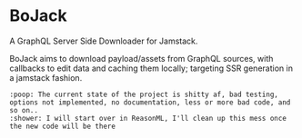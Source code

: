 # BoJack
A GraphQL Server Side Downloader for Jamstack.

BoJack aims to download payload/assets from GraphQL sources, with callbacks to edit data and caching them locally; targeting SSR generation in a jamstack fashion.

```
:poop: The current state of the project is shitty af, bad testing, options not implemented, no documentation, less or more bad code, and so on..
:shower: I will start over in ReasonML, I'll clean up this mess once the new code will be there 
```

